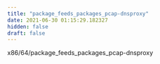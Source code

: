 ```yaml
---
title: "package_feeds_packages_pcap-dnsproxy"
date: 2021-06-30 01:15:29.182327
hidden: false
draft: false
---
```


x86/64/package_feeds_packages_pcap-dnsproxy


